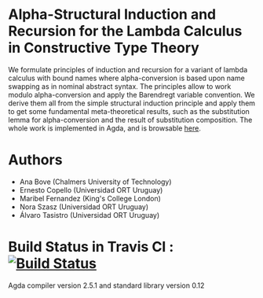 # Alpha-Structural Induction and Recursion for the Lambda Calculus in Constructive Type Theory

We formulate principles of induction and recursion for a variant of lambda calculus with bound names where alpha-conversion is based upon name swapping as in nominal abstract syntax. The principles allow to work modulo alpha-conversion and apply the Barendregt variable convention. We derive them all from the simple structural induction principle and apply them to get some fundamental meta-theoretical results, such as the substitution lemma for alpha-conversion and the result of substitution composition. The whole work is implemented in Agda, and is browsable [here](http://ernius.github.io/formalmetatheory-nominal/html/index.html).

# Authors

* Ana Bove (Chalmers University of Technology)
* Ernesto Copello (Universidad ORT Uruguay)
* Maribel Fernandez (King's College London)
* Nora Szasz (Universidad ORT Uruguay)
* Álvaro Tasistro (Universidad ORT Uruguay)

# Build Status in Travis CI : [![Build Status](https://travis-ci.org/ernius/formalmetatheory-nominal.svg?branch=master)](https://travis-ci.org/ernius/formalmetatheory-nominal)

Agda compiler version 2.5.1 and standard library version 0.12 




